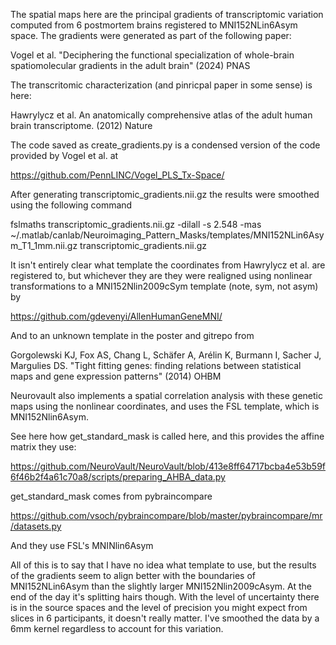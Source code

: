 The spatial maps here are the principal gradients of transcriptomic variation computed 
from 6 postmortem brains registered to MNI152NLin6Asym space. The gradients were
generated as part of the following paper:

Vogel et al. "Deciphering the functional specialization of whole-brain spatiomolecular gradients in the adult brain" (2024) PNAS

The transcritomic characterization (and pinricpal paper in some sense) is here:

Hawrylycz et al. An anatomically comprehensive atlas of the adult human brain transcriptome. (2012) Nature

The code saved as create_gradients.py is a condensed version of the code provided by Vogel et al. at

https://github.com/PennLINC/Vogel_PLS_Tx-Space/

After generating transcriptomic_gradients.nii.gz the results were smoothed using the following command

fslmaths transcriptomic_gradients.nii.gz -dilall -s 2.548 -mas ~/.matlab/canlab/Neuroimaging_Pattern_Masks/templates/MNI152NLin6Asym_T1_1mm.nii.gz transcriptomic_gradients.nii.gz

It isn't entirely clear what template the coordinates from Hawrylycz et al. are registered to, but whichever they are
they were realigned using nonlinear transformations to a MNI152Nlin2009cSym template (note, sym, not asym) by 

https://github.com/gdevenyi/AllenHumanGeneMNI/

And to an unknown template in the poster and gitrepo from 

Gorgolewski KJ, Fox AS, Chang L, Schäfer A, Arélin K, Burmann I, Sacher J, Margulies DS. "Tight fitting genes: finding relations between statistical maps and gene expression patterns" (2014) OHBM

Neurovault also implements a spatial correlation analysis with these genetic maps using the nonlinear coordinates, and
uses the FSL template, which is MNI152Nlin6Asym.

See here how get_standard_mask is called here, and this provides the affine matrix they use:

https://github.com/NeuroVault/NeuroVault/blob/413e8ff64717bcba4e53b59f6f46b2f4a61c70a8/scripts/preparing_AHBA_data.py

get_standard_mask comes from pybraincompare

https://github.com/vsoch/pybraincompare/blob/master/pybraincompare/mr/datasets.py

And they use FSL's MNINlin6Asym

All of this is to say that I have no idea what template to use, but the results of the gradients seem to align better
with the boundaries of MNI152NLin6Asym than the slightly larger MNI152Nlin2009cAsym. At the end of the day it's splitting
hairs though. With the level of uncertainty there is in the source spaces and the level of precision you might expect
from slices in 6 participants, it doesn't really matter. I've smoothed the data by a 6mm kernel regardless to account
for this variation.


